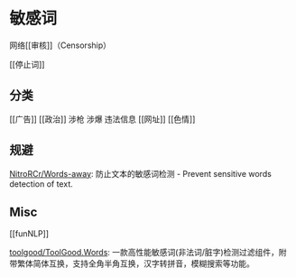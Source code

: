 # 敏感词

网络[[审核]]（Censorship）

[[停止词]]

## 分类

[[广告]]
[[政治]]
涉枪
涉爆
违法信息
[[网址]]
[[色情]]

## 规避

[NitroRCr/Words-away](https://github.com/NitroRCr/Words-away): 防止文本的敏感词检测 - Prevent sensitive words detection of text.



## Misc
[[funNLP]]

[toolgood/ToolGood.Words](https://github.com/toolgood/ToolGood.Words): 一款高性能敏感词(非法词/脏字)检测过滤组件，附带繁体简体互换，支持全角半角互换，汉字转拼音，模糊搜索等功能。


